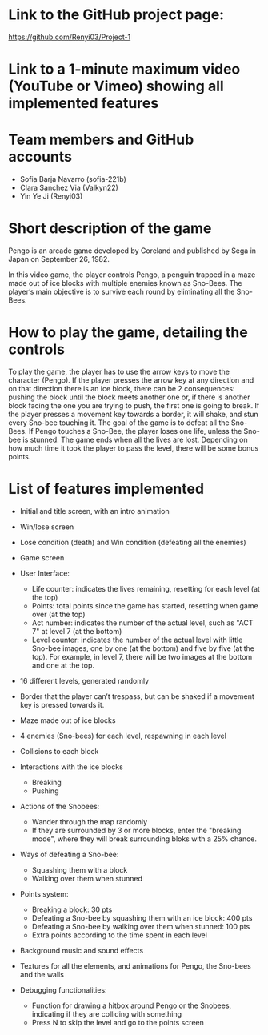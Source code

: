 # Link to the GitHub project page:
https://github.com/Renyi03/Project-1

# Link to a 1-minute maximum video (YouTube or Vimeo) showing all implemented features


# Team members and GitHub accounts
* Sofia Barja Navarro (sofia-221b)
* Clara Sanchez Via (Valkyn22)
* Yin Ye Ji (Renyi03)

# Short description of the game
Pengo is an arcade game developed by Coreland and published by Sega in Japan on September 26, 1982.

In this video game, the player controls Pengo, a penguin trapped in a maze made out of ice blocks with multiple enemies known as Sno-Bees.
The player’s main objective is to survive each round by eliminating all the Sno-Bees.

# How to play the game, detailing the controls
To play the game, the player has to use the arrow keys to move the character (Pengo). If the player presses the arrow key at any direction and on that direction there is an ice block, there can be 2 consequences: pushing the block until the block meets another one or, if there is another block facing the one you are trying to push, the first one is going to break.
If the player presses a movement key towards a border, it will shake, and stun every Sno-bee touching it.
The goal of the game is to defeat all the Sno-Bees. If Pengo touches a Sno-Bee, the player loses one life, unless the Sno-bee is stunned. The game ends when all the lives are lost. Depending on how much time it took the player to pass the level, there will be some bonus points.

# List of features implemented
* Initial and title screen, with an intro animation
* Win/lose screen
* Lose condition (death) and Win condition (defeating all the enemies)
* Game screen
* User Interface:
	- Life counter: indicates the lives remaining, resetting for each level (at the top)
	- Points: total points since the game has started, resetting when game over (at the top)
	- Act number: indicates the number of the actual level, such as "ACT 7" at level 7 (at the bottom)
	- Level counter: indicates the number of the actual level with little Sno-bee images, one by one (at the bottom) and five by five (at the top). For example, in level 7, there will be two images at the bottom and one at the top.
* 16 different levels, generated randomly
* Border that the player can’t trespass, but can be shaked if a movement key is pressed towards it.
* Maze made out of ice blocks
* 4 enemies (Sno-bees) for each level, respawning in each level
* Collisions to each block
* Interactions with the ice blocks
	- Breaking
	- Pushing
* Actions of the Snobees:
	- Wander through the map randomly
	- If they are surrounded by 3 or more blocks, enter the "breaking mode", where they will break surrounding bloks with a 25% chance.
* Ways of defeating a Sno-bee:
	- Squashing them with a block
	- Walking over them when stunned
* Points system:
	- Breaking a block: 30 pts
	- Defeating a Sno-bee by squashing them with an ice block: 400 pts
	- Defeating a Sno-bee by walking over them when stunned: 100 pts
	- Extra points according to the time spent in each level

* Background music and sound effects
* Textures for all the elements, and animations for Pengo, the Sno-bees and the walls

* Debugging functionalities:
	- Function for drawing a hitbox around Pengo or the Snobees, indicating if they are colliding with something
	- Press N to skip the level and go to the points screen